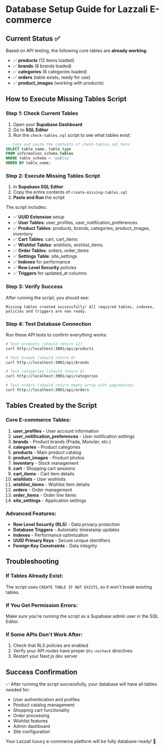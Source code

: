# Database Setup Guide for Lazzali E-commerce

## Current Status ✅
Based on API testing, the following core tables are **already working**:
- ✅ **products** (12 items loaded)
- ✅ **brands** (8 brands loaded) 
- ✅ **categories** (6 categories loaded)
- ✅ **orders** (table exists, ready for use)
- ✅ **product_images** (working with products)

## How to Execute Missing Tables Script

### Step 1: Check Current Tables
1. Open your **Supabase Dashboard**
2. Go to **SQL Editor**  
3. Run the `check-tables.sql` script to see what tables exist:

```sql
-- Copy and paste the contents of check-tables.sql here
SELECT table_name, table_type
FROM information_schema.tables 
WHERE table_schema = 'public'
ORDER BY table_name;
```

### Step 2: Execute Missing Tables Script
1. In **Supabase SQL Editor**
2. Copy the entire contents of `create-missing-tables.sql`
3. **Paste and Run** the script

The script includes:
- ✅ **UUID Extension** setup
- ✅ **User Tables**: user_profiles, user_notification_preferences
- ✅ **Product Tables**: products, brands, categories, product_images, inventory
- ✅ **Cart Tables**: cart, cart_items
- ✅ **Wishlist Tables**: wishlists, wishlist_items  
- ✅ **Order Tables**: orders, order_items
- ✅ **Settings Table**: site_settings
- ✅ **Indexes** for performance
- ✅ **Row Level Security** policies
- ✅ **Triggers** for updated_at columns

### Step 3: Verify Success
After running the script, you should see:
```
Missing tables created successfully! All required tables, indexes, policies and triggers are now ready.
```

### Step 4: Test Database Connection
Run these API tests to confirm everything works:

```bash
# Test products (should return 12)
curl http://localhost:3001/api/products

# Test brands (should return 8)  
curl http://localhost:3001/api/brands

# Test categories (should return 6)
curl http://localhost:3001/api/categories

# Test orders (should return empty array with pagination)
curl http://localhost:3001/api/orders
```

## Tables Created by the Script

### Core E-commerce Tables:
1. **user_profiles** - User account information
2. **user_notification_preferences** - User notification settings
3. **brands** - Product brands (Prada, Moncler, etc.)
4. **categories** - Product categories  
5. **products** - Main product catalog
6. **product_images** - Product photos
7. **inventory** - Stock management
8. **cart** - Shopping cart sessions
9. **cart_items** - Cart item details
10. **wishlists** - User wishlists
11. **wishlist_items** - Wishlist item details
12. **orders** - Order management
13. **order_items** - Order line items
14. **site_settings** - Application settings

### Advanced Features:
- **Row Level Security (RLS)** - Data privacy protection
- **Database Triggers** - Automatic timestamp updates
- **Indexes** - Performance optimization
- **UUID Primary Keys** - Secure unique identifiers
- **Foreign Key Constraints** - Data integrity

## Troubleshooting

### If Tables Already Exist:
The script uses `CREATE TABLE IF NOT EXISTS`, so it won't break existing tables.

### If You Get Permission Errors:
Make sure you're running the script as a Supabase admin user in the SQL Editor.

### If Some APIs Don't Work After:
1. Check that RLS policies are enabled
2. Verify your API routes have proper `@ts-nocheck` directives
3. Restart your Next.js dev server

## Success Confirmation
✅ After running the script successfully, your database will have all tables needed for:
- User authentication and profiles
- Product catalog management  
- Shopping cart functionality
- Order processing
- Wishlist features
- Admin dashboard
- Site configuration

Your Lazzali luxury e-commerce platform will be fully database-ready! 🎉